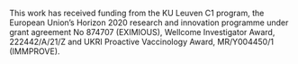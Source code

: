 This work has received funding from the KU Leuven C1 program, the European Union’s Horizon 2020 research and 
innovation programme under grant agreement No 874707 (EXIMIOUS), Wellcome Investigator Award, 222442/A/21/Z and
UKRI Proactive Vaccinology Award, MR/Y004450/1 (IMMPROVE).
